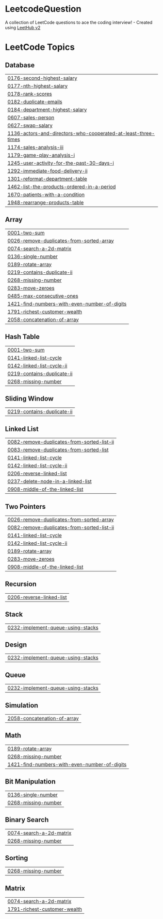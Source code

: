 # LeetcodeQuestion
A collection of LeetCode questions to ace the coding interview! - Created using [LeetHub v2](https://github.com/arunbhardwaj/LeetHub-2.0)

<!---LeetCode Topics Start-->
# LeetCode Topics
## Database
|  |
| ------- |
| [0176-second-highest-salary](https://github.com/VidhiSuryawanshi/LeetcodeQuestion/tree/master/0176-second-highest-salary) |
| [0177-nth-highest-salary](https://github.com/VidhiSuryawanshi/LeetcodeQuestion/tree/master/0177-nth-highest-salary) |
| [0178-rank-scores](https://github.com/VidhiSuryawanshi/LeetcodeQuestion/tree/master/0178-rank-scores) |
| [0182-duplicate-emails](https://github.com/VidhiSuryawanshi/LeetcodeQuestion/tree/master/0182-duplicate-emails) |
| [0184-department-highest-salary](https://github.com/VidhiSuryawanshi/LeetcodeQuestion/tree/master/0184-department-highest-salary) |
| [0607-sales-person](https://github.com/VidhiSuryawanshi/LeetcodeQuestion/tree/master/0607-sales-person) |
| [0627-swap-salary](https://github.com/VidhiSuryawanshi/LeetcodeQuestion/tree/master/0627-swap-salary) |
| [1136-actors-and-directors-who-cooperated-at-least-three-times](https://github.com/VidhiSuryawanshi/LeetcodeQuestion/tree/master/1136-actors-and-directors-who-cooperated-at-least-three-times) |
| [1174-sales-analysis-iii](https://github.com/VidhiSuryawanshi/LeetcodeQuestion/tree/master/1174-sales-analysis-iii) |
| [1179-game-play-analysis-i](https://github.com/VidhiSuryawanshi/LeetcodeQuestion/tree/master/1179-game-play-analysis-i) |
| [1245-user-activity-for-the-past-30-days-i](https://github.com/VidhiSuryawanshi/LeetcodeQuestion/tree/master/1245-user-activity-for-the-past-30-days-i) |
| [1292-immediate-food-delivery-ii](https://github.com/VidhiSuryawanshi/LeetcodeQuestion/tree/master/1292-immediate-food-delivery-ii) |
| [1301-reformat-department-table](https://github.com/VidhiSuryawanshi/LeetcodeQuestion/tree/master/1301-reformat-department-table) |
| [1462-list-the-products-ordered-in-a-period](https://github.com/VidhiSuryawanshi/LeetcodeQuestion/tree/master/1462-list-the-products-ordered-in-a-period) |
| [1670-patients-with-a-condition](https://github.com/VidhiSuryawanshi/LeetcodeQuestion/tree/master/1670-patients-with-a-condition) |
| [1948-rearrange-products-table](https://github.com/VidhiSuryawanshi/LeetcodeQuestion/tree/master/1948-rearrange-products-table) |
## Array
|  |
| ------- |
| [0001-two-sum](https://github.com/VidhiSuryawanshi/LeetcodeQuestion/tree/master/0001-two-sum) |
| [0026-remove-duplicates-from-sorted-array](https://github.com/VidhiSuryawanshi/LeetcodeQuestion/tree/master/0026-remove-duplicates-from-sorted-array) |
| [0074-search-a-2d-matrix](https://github.com/VidhiSuryawanshi/LeetcodeQuestion/tree/master/0074-search-a-2d-matrix) |
| [0136-single-number](https://github.com/VidhiSuryawanshi/LeetcodeQuestion/tree/master/0136-single-number) |
| [0189-rotate-array](https://github.com/VidhiSuryawanshi/LeetcodeQuestion/tree/master/0189-rotate-array) |
| [0219-contains-duplicate-ii](https://github.com/VidhiSuryawanshi/LeetcodeQuestion/tree/master/0219-contains-duplicate-ii) |
| [0268-missing-number](https://github.com/VidhiSuryawanshi/LeetcodeQuestion/tree/master/0268-missing-number) |
| [0283-move-zeroes](https://github.com/VidhiSuryawanshi/LeetcodeQuestion/tree/master/0283-move-zeroes) |
| [0485-max-consecutive-ones](https://github.com/VidhiSuryawanshi/LeetcodeQuestion/tree/master/0485-max-consecutive-ones) |
| [1421-find-numbers-with-even-number-of-digits](https://github.com/VidhiSuryawanshi/LeetcodeQuestion/tree/master/1421-find-numbers-with-even-number-of-digits) |
| [1791-richest-customer-wealth](https://github.com/VidhiSuryawanshi/LeetcodeQuestion/tree/master/1791-richest-customer-wealth) |
| [2058-concatenation-of-array](https://github.com/VidhiSuryawanshi/LeetcodeQuestion/tree/master/2058-concatenation-of-array) |
## Hash Table
|  |
| ------- |
| [0001-two-sum](https://github.com/VidhiSuryawanshi/LeetcodeQuestion/tree/master/0001-two-sum) |
| [0141-linked-list-cycle](https://github.com/VidhiSuryawanshi/LeetcodeQuestion/tree/master/0141-linked-list-cycle) |
| [0142-linked-list-cycle-ii](https://github.com/VidhiSuryawanshi/LeetcodeQuestion/tree/master/0142-linked-list-cycle-ii) |
| [0219-contains-duplicate-ii](https://github.com/VidhiSuryawanshi/LeetcodeQuestion/tree/master/0219-contains-duplicate-ii) |
| [0268-missing-number](https://github.com/VidhiSuryawanshi/LeetcodeQuestion/tree/master/0268-missing-number) |
## Sliding Window
|  |
| ------- |
| [0219-contains-duplicate-ii](https://github.com/VidhiSuryawanshi/LeetcodeQuestion/tree/master/0219-contains-duplicate-ii) |
## Linked List
|  |
| ------- |
| [0082-remove-duplicates-from-sorted-list-ii](https://github.com/VidhiSuryawanshi/LeetcodeQuestion/tree/master/0082-remove-duplicates-from-sorted-list-ii) |
| [0083-remove-duplicates-from-sorted-list](https://github.com/VidhiSuryawanshi/LeetcodeQuestion/tree/master/0083-remove-duplicates-from-sorted-list) |
| [0141-linked-list-cycle](https://github.com/VidhiSuryawanshi/LeetcodeQuestion/tree/master/0141-linked-list-cycle) |
| [0142-linked-list-cycle-ii](https://github.com/VidhiSuryawanshi/LeetcodeQuestion/tree/master/0142-linked-list-cycle-ii) |
| [0206-reverse-linked-list](https://github.com/VidhiSuryawanshi/LeetcodeQuestion/tree/master/0206-reverse-linked-list) |
| [0237-delete-node-in-a-linked-list](https://github.com/VidhiSuryawanshi/LeetcodeQuestion/tree/master/0237-delete-node-in-a-linked-list) |
| [0908-middle-of-the-linked-list](https://github.com/VidhiSuryawanshi/LeetcodeQuestion/tree/master/0908-middle-of-the-linked-list) |
## Two Pointers
|  |
| ------- |
| [0026-remove-duplicates-from-sorted-array](https://github.com/VidhiSuryawanshi/LeetcodeQuestion/tree/master/0026-remove-duplicates-from-sorted-array) |
| [0082-remove-duplicates-from-sorted-list-ii](https://github.com/VidhiSuryawanshi/LeetcodeQuestion/tree/master/0082-remove-duplicates-from-sorted-list-ii) |
| [0141-linked-list-cycle](https://github.com/VidhiSuryawanshi/LeetcodeQuestion/tree/master/0141-linked-list-cycle) |
| [0142-linked-list-cycle-ii](https://github.com/VidhiSuryawanshi/LeetcodeQuestion/tree/master/0142-linked-list-cycle-ii) |
| [0189-rotate-array](https://github.com/VidhiSuryawanshi/LeetcodeQuestion/tree/master/0189-rotate-array) |
| [0283-move-zeroes](https://github.com/VidhiSuryawanshi/LeetcodeQuestion/tree/master/0283-move-zeroes) |
| [0908-middle-of-the-linked-list](https://github.com/VidhiSuryawanshi/LeetcodeQuestion/tree/master/0908-middle-of-the-linked-list) |
## Recursion
|  |
| ------- |
| [0206-reverse-linked-list](https://github.com/VidhiSuryawanshi/LeetcodeQuestion/tree/master/0206-reverse-linked-list) |
## Stack
|  |
| ------- |
| [0232-implement-queue-using-stacks](https://github.com/VidhiSuryawanshi/LeetcodeQuestion/tree/master/0232-implement-queue-using-stacks) |
## Design
|  |
| ------- |
| [0232-implement-queue-using-stacks](https://github.com/VidhiSuryawanshi/LeetcodeQuestion/tree/master/0232-implement-queue-using-stacks) |
## Queue
|  |
| ------- |
| [0232-implement-queue-using-stacks](https://github.com/VidhiSuryawanshi/LeetcodeQuestion/tree/master/0232-implement-queue-using-stacks) |
## Simulation
|  |
| ------- |
| [2058-concatenation-of-array](https://github.com/VidhiSuryawanshi/LeetcodeQuestion/tree/master/2058-concatenation-of-array) |
## Math
|  |
| ------- |
| [0189-rotate-array](https://github.com/VidhiSuryawanshi/LeetcodeQuestion/tree/master/0189-rotate-array) |
| [0268-missing-number](https://github.com/VidhiSuryawanshi/LeetcodeQuestion/tree/master/0268-missing-number) |
| [1421-find-numbers-with-even-number-of-digits](https://github.com/VidhiSuryawanshi/LeetcodeQuestion/tree/master/1421-find-numbers-with-even-number-of-digits) |
## Bit Manipulation
|  |
| ------- |
| [0136-single-number](https://github.com/VidhiSuryawanshi/LeetcodeQuestion/tree/master/0136-single-number) |
| [0268-missing-number](https://github.com/VidhiSuryawanshi/LeetcodeQuestion/tree/master/0268-missing-number) |
## Binary Search
|  |
| ------- |
| [0074-search-a-2d-matrix](https://github.com/VidhiSuryawanshi/LeetcodeQuestion/tree/master/0074-search-a-2d-matrix) |
| [0268-missing-number](https://github.com/VidhiSuryawanshi/LeetcodeQuestion/tree/master/0268-missing-number) |
## Sorting
|  |
| ------- |
| [0268-missing-number](https://github.com/VidhiSuryawanshi/LeetcodeQuestion/tree/master/0268-missing-number) |
## Matrix
|  |
| ------- |
| [0074-search-a-2d-matrix](https://github.com/VidhiSuryawanshi/LeetcodeQuestion/tree/master/0074-search-a-2d-matrix) |
| [1791-richest-customer-wealth](https://github.com/VidhiSuryawanshi/LeetcodeQuestion/tree/master/1791-richest-customer-wealth) |
<!---LeetCode Topics End-->